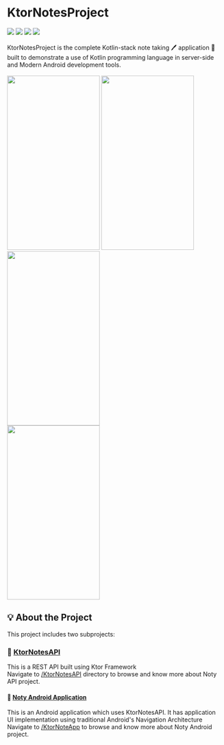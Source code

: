 # KtorNotesProject


<img src="https://img.shields.io/badge/Android-3DDC84?style=for-the-badge&logo=android&logoColor=white" /> <img src ="https://img.shields.io/badge/Kotlin-973DF5?&style=for-the-badge&logo=kotlin&logoColor=white"/> <img src="https://img.shields.io/badge/MongoDB-4EA94B?style=for-the-badge&logo=mongodb&logoColor=white"/> <img src="https://img.shields.io/badge/Ktor-FF8900?&style=for-the-badge&logo=ktor&logoColor=white"/><br />
<br />
KtorNotesProject is the complete Kotlin-stack note taking 🖊️ application 📱 built to demonstrate a use of Kotlin programming language in server-side and Modern Android development tools.
<br />
<br><img src="https://user-images.githubusercontent.com/78276034/177590028-ce7edbb4-b380-49bf-8684-db8a22733d9a.png" width="216" height="406" padding="10px">  <img src ="https://user-images.githubusercontent.com/78276034/177592605-fca9bd8c-906f-4480-9def-f6c99be151b4.png" width="216" height="406"  padding="10px">    <img src="https://user-images.githubusercontent.com/78276034/177593581-4b0e426c-fefc-434e-9903-6e3c68d84749.png" width="216" height="406" padding="10px"><br/>
<img src ="https://user-images.githubusercontent.com/78276034/177593826-e22a6b92-f70f-4dbc-98db-918c69bba2bd.png" width="216" height="406" padding="10px">  <br/>

## 💡 About the Project
This project includes two subprojects:

### 🔹 [KtorNotesAPI](https://github.com/BlackDragon2002/KtorNotesProject/tree/master/KtorNotesAPI)
   This is a REST API built using Ktor Framework <br>
   Navigate to [/KtorNotesAPI](https://github.com/BlackDragon2002/KtorNotesProject/tree/master/KtorNotesAPI) directory to browse and know more about Noty API project.
#### 🔹 [Noty Android Application](https://github.com/BlackDragon2002/KtorNotesProject/tree/master/KtorNoteApp)
This is an Android application which uses KtorNotesAPI. It has application UI implementation using traditional Android's Navigation Architecture <br>
Navigate to [/KtorNoteApp](https://github.com/BlackDragon2002/KtorNotesProject/tree/master/KtorNoteApp) to browse and know more about Noty Android project.
